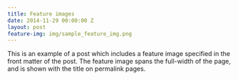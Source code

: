 ```yaml
---
title: Feature images
date: 2014-11-29 00:00:00 Z
layout: post
feature-img: img/sample_feature_img.png
---
```


This is an example of a post which includes a feature image specified in the front matter of the post. The feature image spans the full-width of the page, and is shown with the title on permalink pages.
